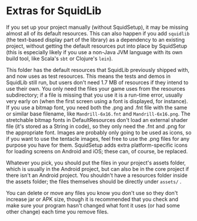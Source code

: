 # Extras for SquidLib

If you set up your project manually (without SquidSetup), it may be missing almost all of its default resources.
This can also happen if you add `squidlib` (the text-based display part of the library) as a dependency to an
existing project, without getting the default resources put into place by SquidSetup (this is especially likely
if you use a non-Java JVM language with its own build tool, like Scala's `sbt` or Clojure's `lein`).

This folder has the default resources that SquidLib previously shipped with, and now uses as test resources. This
means the tests and demos in SquidLib still run, but users don't need 1.7 MB of resources if they intend to use
their own. You only need the files your game uses from the resources subdirectory; if a file is missing that you
use it is a run-time error, usually very early on (when the first screen using a font is displayed, for instance).
If you use a bitmap font, you need both the .png and .fnt file with the same or similar base filename, like
`Mandrill-6x16.fnt` and `Mandrill-6x16.png`. The stretchable bitmap fonts in DefaultResources don't load an
external shader file (it's stored as a String in code), so they only need the .fnt and .png for the appropriate
font. Images are probably only going to be used as icons, so if you want to use the tentacle images, feel free to
use the .png files for any purpose you have for them. SquidSetup adds extra platform-specific icons for loading
screens on Android and iOS; these can, of course, be replaced.

Whatever you pick, you should put the files in your project's assets folder, which is usually in the Android
project, but can also be in the core project if there isn't an Android project. You shouldn't have a resources
folder inside the assets folder; the files themselves should be directly under `assets/` .

You can delete or move any files you know you don't use so they don't increase jar or APK size, though it is
recommended that you check and make sure your program hasn't changed what font it uses (or had some other change)
each time you remove files.